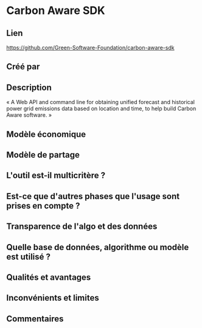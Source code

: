 # Carbon Aware SDK

## Lien

https://github.com/Green-Software-Foundation/carbon-aware-sdk

## Créé par



## Description

« A Web API and command line for obtaining unified forecast and historical power grid emissions data based on location
and time, to help build Carbon Aware software. »

## Modèle économique



## Modèle de partage



## L'outil est-il multicritère ?

## Est-ce que d'autres phases que l'usage sont prises en compte ?


## Transparence de l'algo et des données



## Quelle base de données, algorithme ou modèle est utilisé ?



## Qualités et avantages



## Inconvénients et limites



## Commentaires




